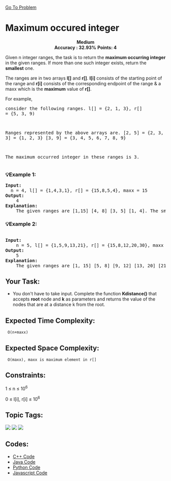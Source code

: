 [Go To Problem](https://www.geeksforgeeks.org/problems/maximum-occured-integer4602/1)
# Maximum occured integer

<div align="center">
  <strong>Medium</strong>    
</div>
<div align="center">
       <strong>Accuracy : 32.93%</strong>    
               <strong>Points: 4</strong>
</div>

Given n integer ranges, the task is to return the **maximum occurring integer** in the given ranges. If more than one such integer exists, return the **smallest** one.

The ranges are in two arrays **l[]** and **r[]**.  **l[i]** consists of the starting point of the range and **r[i]** consists of the corresponding endpoint of the range & a maxx which is the **maximum** value of **r[]**.

  For example,
    <pre>consider the following ranges.
      l[] = {2, 1, 3}, r[] = {5, 3, 9)
    
  Ranges represented by the above arrays are.
    [2, 5] = {2, 3, 4, 5} 
    [1, 3] = {1, 2, 3}
    [3, 9] = {3, 4, 5, 6, 7, 8, 9}
  
  The maximum occurred integer in these ranges is 3.
</pre>

### 💡Example 1:
<pre>
<strong>Input:</strong>
  n = 4, l[] = {1,4,3,1}, r[] = {15,8,5,4}, maxx = 15
<strong>Output:</strong>  
    4
<strong>Explanation:</strong> 
    The given ranges are [1,15] [4, 8] [3, 5] [1, 4]. The smallest number that is most common or appears most times in the ranges is 4.
</pre>
### 💡Example 2:
<pre>

<strong>Input:</strong>
    n = 5, l[] = {1,5,9,13,21}, r[] = {15,8,12,20,30}, maxx = 30
<strong>Output:</strong> 
    5
<strong>Explanation:</strong>  
    The given ranges are [1, 15] [5, 8] [9, 12] [13, 20] [21, 30]. The smallest number that is most common or appears most times in the ranges is 5.
</pre>
## Your Task:
  - You don't have to take input. Complete the function **Kdistance()** that accepts **root** node and **k** as parameters and returns the value of the nodes that are at a distance k from the root.
## Expected Time Complexity:
 ``` O(n+maxx)```
## Expected Space Complexity: 
``` O(maxx), maxx is maximum element in r[]```

## Constraints: 
1 ≤ n ≤ 10<sup>6</sup>

0 ≤ l[i], r[i] ≤ 10<sup>6</sup>



## Topic Tags:
<p align="left">
   <a href="https://www.geeksforgeeks.org/explore/?category[]=Arrays"><img src="https://img.shields.io/badge/Arrays-258FFA?style=flat&logo=Arrays&logoColor=FF&labelColor=43822C&color=43822C" /></a>
   <a href="https://www.geeksforgeeks.org/explore/?category[]=Data%20Structures"><img src="https://img.shields.io/badge/Data%20Structures-100000?style=flat&logo=Data Structures&logoColor=F7F7F7&labelcolor=2A79D7&color=2A79D7" /></a>
   <a href="https://www.geeksforgeeks.org/explore/?category[]=Mathematical"><img src="https://img.shields.io/badge/Mathematical-10000?style=flat&logo=Mathematical&logoColor=FFFFFF&labelColor=ff3300&color=ff3300"/></a>

  ## Codes:

 - [C++ Code](https://github.com/HackResist/GeeksForGeeks-POTD/blob/main/June/07-06-2024/Maximum%20occured%20integer.cpp) 
 - [Java Code](https://github.com/HackResist/GeeksForGeeks-POTD/blob/main/June/07-06-2024/Maximum%20occured%20integer.java)
 - [Python Code](https://github.com/HackResist/GeeksForGeeks-POTD/blob/main/June/07-06-2024/Maximum%20occured%20integer.py)
  - [Javascript Code](https://github.com/HackResist/GeeksForGeeks-POTD/blob/main/June/07-06-2024/Maximum%20occured%20integer.js)

